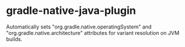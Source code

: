 # gradle-native-java-plugin
Automatically sets "org.gradle.native.operatingSystem" and "org.gradle.native.architecture" attributes for variant resolution on JVM builds.
